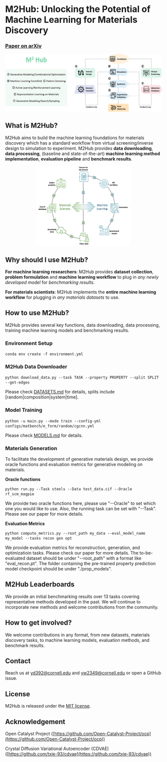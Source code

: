 # M2Hub: Unlocking the Potential of Machine Learning for Materials Discovery

### [Paper on arXiv]()

![](img/m2hub-1.png)

## What is M2Hub?
M2Hub aims to build the machine learning foundations for materials discovery which has a standard workflow from virtual screening/inverse design to simulation to experiment. M2Hub provides **data downloading**, **data processing**, 
(baseline and state-of-the-art) **machine learning method implementation**, **evaluation pipeline** and **benchmark results**.

<p align="center"><img src=img/workflow.png  width="60%" height="30%"></p>

## Why should I use M2Hub?
**For machine learning researchers**: M2Hub provides **dataset collection**, **problem formulation** and **machine learning workflow** to plug in *any newly developed model* for *benchmarking results*.

**For materials scientists**: M2Hub implements the **entire machine learning workflow** for plugging in *any materials datasets* to use. 

## How to use M2Hub?
M2Hub provides several key functions, data downloading, data processing, training machine learning models and benchmarking results.

### Environment Setup

```
conda env create -f environment.yml
```

### M2Hub Data Downloader

```
python download_data.py --task TASK --property PROPERTY --split SPLIT --get-edges
```

Please check [DATASETS.md](DATASETS.md) for details, splits include [random|composition|system|time].

### Model Training

```
python -u main.py --mode train --config-yml configs/matbench/e_form/random/cgcnn.yml
```

Please check [MODELS.md](./MODELS.md) for details.

### Materials Generation

To facilitate the development of generative materials design, we provide oracle functions and evaluation metrics for generative modeling on materials.

**Oracle functions**

```
python run.py --Task steels --Data test_data.cif --Oracle rf_scm_magpie
```

We provide two oracle functions here, please use "--Oracle" to set which one you would like to use. Also, the running task can be set with "--Task". Please see our paper for more details.

**Evaluation Metrics**

```
python compute_metrics.py --root_path my_data --eval_model_name my_model --tasks recon gen opt
```

We provide evaluation metrics for reconstruction, generation, and optimizatioin tasks. Please check our paper for more details. The to-be-evaluated dataset should be under "--root_path" with a format like "eval_recon.pt". The folder containing the pre-trained property prediction model checkpoint should be under "./prop_models".

## M2Hub Leaderboards

We provide an initial benchmarking results over 13 tasks covering representative methods developed in the past. We will continue to incorporate new methods and welcome contributions from the community.

## How to get involved?

We welcome contributions in any format, from new datasets, materials discovery tasks, to machine learning models, evaluation methods, and benchmark results.

## Contact

Reach us at [yd392@cornell.edu](mailto:yd392@cornell.edu) and [yw2349@cornell.edu](mailto:yw2349@cornell.edu) or open a GitHub issue.

## License

M2Hub is released under the [MIT license](./LICENSE.md).

## Acknowledgement

Open Catalyst Project ([https://github.com/Open-Catalyst-Project/ocp](https://github.com/Open-Catalyst-Project/ocp))

Crystal Diffusion Variational Autoencoder (CDVAE) ([https://github.com/txie-93/cdvae](https://github.com/txie-93/cdvae))




